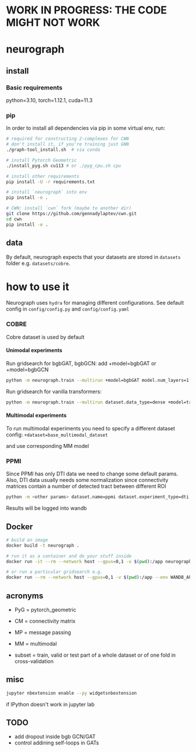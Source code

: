 # WORK IN PROGRESS: THE CODE MIGHT NOT WORK
# neurograph

## install
### Basic requirements
python=3.10, torch=1.12.1, cuda=11.3

### pip
In order to install all dependencies via pip in some virtual env, run:

```bash
# required for constructing 2-complexes for CWN
# don't install it, if you're training just GNN
./graph-tool_install.sh  # via conda

# install Pytorch Geometric
./install_pyg.sh cu113 # or ./pyg_cpu.sh cpu

# install other requirements
pip install -U -r requirements.txt

# install `neurograph` into env
pip install -e .

# CWN: install `cwn` fork (maybe to another dir)
git clone https://github.com/gennadylaptev/cwn.git
cd cwn
pip install -e .
```

## data
By default, neurograph expects that your datasets are stored in `datasets` folder e.g. `datasets/cobre`.

# how to use it
Neurograph uses `hydra` for managing different configurations. See default config in `config/config.py` and `config/config.yaml`

### COBRE
Cobre dataset is used by default

#### Unimodal experiments

Run gridsearch for bgbGAT, bgbGCN:
add +model=bgbGAT or +model=bgbGCN
```bash
python -m neurograph.train --multirun +model=bgbGAT model.num_layers=1,2 model.num_heads=1,2,4 model.hidden_dim=8,12,16 +dataset=base_dataset dataset.pt_thr=0.25,0.5,0.75,null train.epochs=20 train.scheduler=null
```

Run gridsearch for vanilla transformers:
```bash
python -m neurograph.train --multirun dataset.data_type=dense +model=transformer8,transformer16,transformer32,transformer64,transformer116 model.num_layers=1,2 model.num_heads=1,2,4 model.pooling=concat,mean +dataset=base_dataset dataset.feature_type=conn_profile,timeseries train.scheduler=null train.device="cuda:0" train.epochs=100
```


#### Multimodal experiments
To run multimodal experiments you need to specify a different dataset config:
```+dataset=base_multimodal_dataset```

and use corresponding MM model

### PPMI
Since PPMI has only DTI data we need to change some default params. Also, DTI data usually needs some normalization since connectivity matrices contain a number of detected tract between different ROI
```bash
python -m <other params> dataset.name=ppmi dataset.experiment_type=dti dataset.normalize=log
```

Results will be logged into wandb

## Docker
```bash
# build an image
docker build -t neurograph .

# run it as a container and do your stuff inside
docker run -it --rm --network host --gpus=0,1 -v $(pwd):/app neurograph /bin/bash

# or run a particular gridsearch e.g.
docker run --rm --network host --gpus=0,1 -v $(pwd):/app --env WANDB_API_KEY=<YOUR_WANDB_API_KEY> neurograph bash -c 'python -m neurograph.train --multirun log.wandb_project=mri_docker_test +model=transformer8,transformer16 ++model.num_layers=1 model.num_heads=1,8 dataset.data_type=dense train.scheduler=null'
```

## acronyms
* PyG = pytorch_geometric
* CM = connectivity matrix
* MP = message passing
* MM = multimodal

* subset = train, valid or test part of a whole dataset or of one fold in cross-validation

## misc
```bash
jupyter nbextension enable --py widgetsnbextension
```
if IPython doesn't work in jupyter lab

## TODO
- add dropout inside bgb GCN/GAT
- control addining self-loops in GATs
